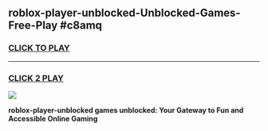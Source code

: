 
## roblox-player-unblocked-Unblocked-Games-Free-Play #c8amq
<h3>
<a href="https://us.freeplayer.one?title=roblox-player-unblocked&ref=9M">CLICK TO PLAY</a></h3>
<hr>

<h3>
<a href="https://us.freeplayer.one?title=roblox-player-unblocked&ref=9M">CLICK 2 PLAY</a>
  
</h3>

<a href="https://us.freeplayer.one?title=roblox-player-unblocked&ref=9M"><img src="https://clearcache.store/games.png"></a>


**roblox-player-unblocked games unblocked: Your Gateway to Fun and Accessible Online Gaming**

